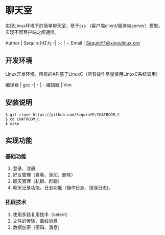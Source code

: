 # 聊天室

实现Linux环境下的简单聊天室，基于c/s （客户端client/服务端server）模型，实现不同客户端之间通信。

Author | Sequin小红九
 -| :-: | -:
 Email | SequinYF@xiyoulinux.org

## 开发环境

Linux开发环境，所有的API基于LinuxC（所有操作尽量使用LinuxC系统调用）

 编译器 | gcc
 -| - | -
 编辑器 | Vim

## 安装说明

```
$ git clone https://github.com/SequinYF/CHATROOM_C
$ cd CHATROOM_C
$ make
```

## 实现功能

### 基础功能
1. 登录、注册
2. 好友管理（查看、添加、删除）
3. 聊天管理（私聊、群聊）
4. 聊天记录功能，日志功能（操作日志、错误日志)。

### 拓展技术
1. 使用多路复用技术（select）
2. 文件的传输、离线消息
3. 数据加密（密码、消息）
